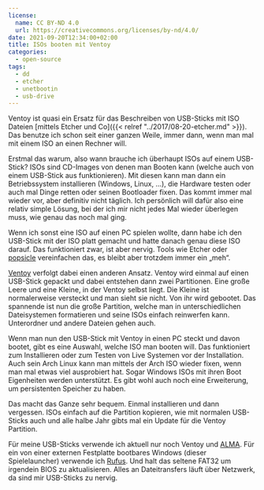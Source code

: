 ```yaml
---
license:
  name: CC BY-ND 4.0
  url: https://creativecommons.org/licenses/by-nd/4.0/
date: 2021-09-20T12:34:00+02:00
title: ISOs booten mit Ventoy
categories:
  - open-source
tags:
  - dd
  - etcher
  - unetbootin
  - usb-drive
---
```

Ventoy ist quasi ein Ersatz für das Beschreiben von USB-Sticks mit ISO Dateien [mittels Etcher und Co]({{< relref "../2017/08-20-etcher.md" >}}).
Das benutze ich schon seit einer ganzen Weile, immer dann, wenn man mal mit einem ISO an einen Rechner will.

Erstmal das warum, also wann brauche ich überhaupt ISOs auf einem USB-Stick?
ISOs sind CD-Images von denen man Booten kann (welche auch von einem USB-Stick aus funktionieren).
Mit diesen kann man dann ein Betriebssystem installieren (Windows, Linux, …), die Hardware testen oder auch mal Dinge retten oder seinen Bootloader fixen.
Das kommt immer mal wieder vor, aber definitiv nicht täglich.
Ich persönlich will dafür also eine relativ simple Lösung, bei der ich mir nicht jedes Mal wieder überlegen muss, wie genau das noch mal ging.

Wenn ich sonst eine ISO auf einen PC spielen wollte, dann habe ich den USB-Stick mit der ISO platt gemacht und hatte danach genau diese ISO darauf.
Das funktioniert zwar, ist aber nervig.
Tools wie Etcher oder [popsicle](https://github.com/pop-os/popsicle) vereinfachen das, es bleibt aber trotzdem immer ein „meh“.

[Ventoy](https://www.ventoy.net/) verfolgt dabei einen anderen Ansatz.
Ventoy wird einmal auf einen USB-Stick gepackt und dabei entstehen dann zwei Partitionen.
Eine große Leere und eine Kleine, in der Ventoy selbst liegt.
Die Kleine ist normalerweise versteckt und man sieht sie nicht.
Von ihr wird gebootet.
Das spannende ist nun die große Partition, welche man in unterschiedlichen Dateisystemen formatieren und seine ISOs einfach reinwerfen kann.
Unterordner und andere Dateien gehen auch.

Wenn man nun den USB-Stick mit Ventoy in einen PC steckt und davon bootet, gibt es eine Auswahl, welche ISO man booten will.
Das funktioniert zum Installieren oder zum Testen von Live Systemen vor der Installation.
Auch sein Arch Linux kann man mittels der Arch ISO wieder fixen, wenn man mal etwas viel ausprobiert hat.
Sogar Windows ISOs mit ihren Boot Eigenheiten werden unterstützt.
Es gibt wohl auch noch eine Erweiterung, um persistenten Speicher zu haben.

Das macht das Ganze sehr bequem.
Einmal installieren und dann vergessen.
ISOs einfach auf die Partition kopieren, wie mit normalen USB-Sticks auch und alle halbe Jahr gibts mal ein Update für die Ventoy Partition.

Für meine USB-Sticks verwende ich aktuell nur noch Ventoy und [ALMA](https://github.com/r-darwish/alma).
Für ein von einer externen Festplatte bootbares Windows (dieser Spielelauncher) verwende ich [Rufus](https://rufus.ie/).
Und halt das seltene FAT32 um irgendein BIOS zu aktualisieren.
Alles an Dateitransfers läuft über Netzwerk, da sind mir USB-Sticks zu nervig.
